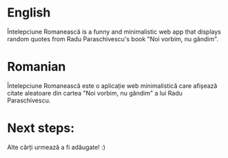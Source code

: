 # English

Întelepciune Romanească is a funny and minimalistic web app that displays random quotes from Radu Paraschivescu's book "Noi vorbim, nu gândim".

# Romanian

Întelepciune Romanească este o aplicație web minimalistică care afișează citate aleatoare din cartea "Noi vorbim, nu gândim" a lui Radu Paraschivescu.

# Next steps:

Alte cărți urmează a fi adăugate! :) 
